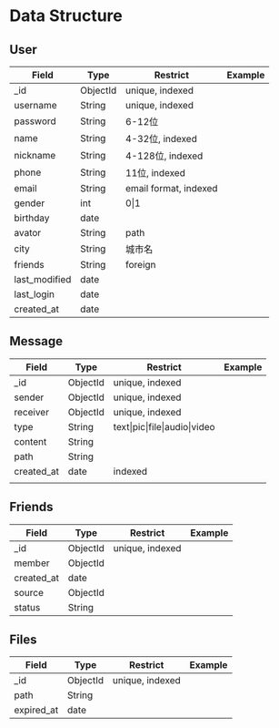 # Data Structure

## User

| Field         | Type     | Restrict              | Example |
| ------------- | -------- | --------------------- | ------- |
| _id           | ObjectId | unique, indexed       |         |
| username      | String   | unique, indexed       |         |
| password      | String   | 6-12位                |         |
| name          | String   | 4-32位, indexed       |         |
| nickname      | String   | 4-128位, indexed      |         |
| phone         | String   | 11位, indexed         |         |
| email         | String   | email format, indexed |         |
| gender        | int      | 0\|1                  |         |
| birthday      | date     |                       |         |
| avator        | String   | path                  |         |
| city          | String   | 城市名                |         |
| friends       | String   | foreign               |         |
| last_modified | date     |                       |         |
| last_login    | date     |                       |         |
| created_at    | date     |                       |         |

## Message

| Field      | Type     | Restrict                      | Example |
| ---------- | -------- | ----------------------------- | ------- |
| _id        | ObjectId | unique, indexed               |         |
| sender     | ObjectId | unique, indexed               |         |
| receiver   | ObjectId | unique, indexed               |         |
| type       | String   | text\|pic\|file\|audio\|video |         |
| content    | String   |                               |         |
| path       | String   |                               |         |
| created_at | date     | indexed                       |         |
|            |          |                               |         |

## Friends

| Field        | Type     | Restrict        | Example |
| ------------ | -------- | --------------- | ------- |
| _id          | ObjectId | unique, indexed |         |
| member       | ObjectId |                 |         |
| created_at   | date     |                 |         |
| source       | ObjectId |                 |         |
| status       | String   |                 |         |

## Files

| Field      | Type     | Restrict        | Example |
| ---------- | -------- | --------------- | ------- |
| _id        | ObjectId | unique, indexed |         |
| path       | String   |                 |         |
| expired_at | date     |                 |         |

